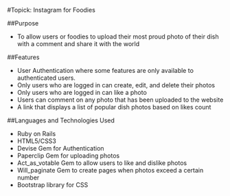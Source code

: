 #Topick: Instagram for Foodies

##Purpose
* To allow users or foodies to upload their most proud photo of their dish with a comment and share it with the world

##Features
* User Authentication where some features are only available to authenticated users.
* Only users who are logged in can create, edit, and delete their photos
* Only users who are logged in can like a photo
* Users can comment on any photo that has been uploaded to the website
* A link that displays a list of popular dish photos based on likes count

##Languages and Technologies Used
* Ruby on Rails
* HTML5/CSS3
* Devise Gem for Authentication
* Paperclip Gem for uploading photos
* Act_as_votable Gem to allow users to like and dislike photos
* Will_paginate Gem to create pages when photos exceed a certain number
* Bootstrap library for CSS

